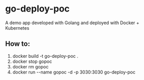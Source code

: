 # go-deploy-poc
A demo app developed with Golang and deployed with Docker + Kubernetes 

## How to:
1. docker build -t go-deploy-poc .
2. docker stop gopoc
3. docker rm gopoc
4. docker run --name gopoc -d -p 3030:3030 go-deploy-poc